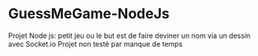 # GuessMeGame-NodeJs
Projet Node js: petit jeu ou le but est de faire deviner un nom via un dessin avec Socket.io
Projet non testé par manque de temps
